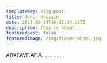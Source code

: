 ```yaml
---
templateKey: blog-post
title: Munir Hussain
date: 2023-02-14T16:18:34.167Z
description: This is about...
featuredpost: false
featuredimage: /img/flavor_wheel.jpg
---
```

A﻿DAFAVF.AF.A................
